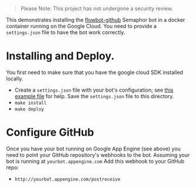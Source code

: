 > Please Note: This project has not undergone a security review.


This demonstrates installing the [flowbot-github](https://github.com/SpiderOak/flowbot-github) Semaphor bot in a docker container running on the Google Cloud.
You need to provide a `settings.json` file to have the bot work correctly.

# Installing and Deploy.
You first need to make sure that you have the google cloud SDK installed locally. 

- Create a `settings.json` file with your bot's configuration; see [this example file](https://github.com/SpiderOak/flowbot-github/blob/master/src/settings.json.example) for help. Save the `settings.json` file to this directory.
- `make install`
- `make deploy`

# Configure GitHub
Once you have your bot running on Google App Engine (see above) you need to point your GitHub repository's webhooks to the bot. Assuming your bot is running at `yourbot.appengine.com` Add this webhook to your GitHub repo:
- `http://yourbot.appengine.com/postreceive`